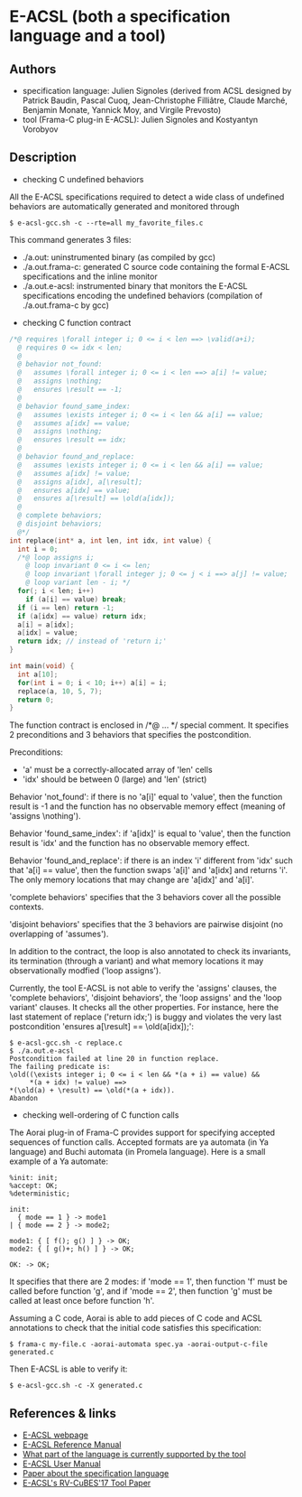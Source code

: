 # E-ACSL (both a specification language and a tool)

## Authors

* specification language: Julien Signoles
  (derived from ACSL designed by Patrick Baudin, Pascal Cuoq,
   Jean-Christophe Filliâtre, Claude Marché, Benjamin Monate, Yannick Moy, 
   and Virgile Prevosto)
* tool (Frama-C plug-in E-ACSL): Julien Signoles and Kostyantyn Vorobyov

## Description

* checking C undefined behaviors

All the E-ACSL specifications required to detect a wide class of undefined
behaviors are automatically generated and monitored through

```
$ e-acsl-gcc.sh -c --rte=all my_favorite_files.c
```

This command generates 3 files:
  - ./a.out:
        uninstrumented binary (as compiled by gcc)
  - ./a.out.frama-c:
        generated C source code containing the formal E-ACSL specifications
        and the inline monitor
  - ./a.out.e-acsl:
        instrumented binary that monitors the E-ACSL specifications encoding the
        undefined behaviors (compilation of ./a.out.frama-c by gcc)

* checking C function contract

```c
/*@ requires \forall integer i; 0 <= i < len ==> \valid(a+i);
  @ requires 0 <= idx < len;
  @ 
  @ behavior not_found:
  @   assumes \forall integer i; 0 <= i < len ==> a[i] != value;
  @   assigns \nothing;
  @   ensures \result == -1;
  @   
  @ behavior found_same_index:
  @   assumes \exists integer i; 0 <= i < len && a[i] == value;
  @   assumes a[idx] == value;
  @   assigns \nothing;
  @   ensures \result == idx;
  @   
  @ behavior found_and_replace:
  @   assumes \exists integer i; 0 <= i < len && a[i] == value;
  @   assumes a[idx] != value;
  @   assigns a[idx], a[\result];
  @   ensures a[idx] == value;
  @   ensures a[\result] == \old(a[idx]);
  @   
  @ complete behaviors;
  @ disjoint behaviors;
  @*/
int replace(int* a, int len, int idx, int value) {
  int i = 0;
  /*@ loop assigns i;
    @ loop invariant 0 <= i <= len;
    @ loop invariant \forall integer j; 0 <= j < i ==> a[j] != value;
    @ loop variant len - i; */
  for(; i < len; i++)
    if (a[i] == value) break;
  if (i == len) return -1;
  if (a[idx] == value) return idx;
  a[i] = a[idx];
  a[idx] = value;
  return idx; // instead of 'return i;'
}

int main(void) {
  int a[10];
  for(int i = 0; i < 10; i++) a[i] = i;
  replace(a, 10, 5, 7);
  return 0;
}
```

The function contract is enclosed in /*@ ... */ special comment.
It specifies 2 preconditions and 3 behaviors that specifies the postcondition.

Preconditions:
- 'a' must be a correctly-allocated array of 'len' cells
- 'idx' should be between 0 (large) and 'len' (strict)

Behavior 'not_found':
  if there is no 'a[i]' equal to 'value', then the function result is -1 and
  the function has no observable memory effect (meaning of 'assigns \nothing').

Behavior 'found_same_index':
  if 'a[idx]' is equal to 'value', then the function result is 'idx' and 
  the function has no observable memory effect.

Behavior 'found_and_replace':
  if there is an index 'i' different from 'idx' such that 'a[i] == value', then
  the function swaps 'a[i]' and 'a[idx] and returns 'i'.
  The only memory locations that may change are 'a[idx]' and 'a[i]'.

'complete behaviors' specifies that the 3 behaviors cover all the possible
contexts.

'disjoint behaviors' specifies that the 3 behaviors are pairwise disjoint
(no overlapping of 'assumes').

In addition to the contract, the loop is also annotated to check its invariants,
its termination (through a variant) and what memory locations it may
observationally modfied ('loop assigns').

Currently, the tool E-ACSL is not able to verify the 'assigns' clauses, the
'complete behaviors', 'disjoint behaviors', the 'loop assigns' and the 'loop
variant' clauses. It checks all the other properties. For instance, here the
last statement of replace ('return idx;') is buggy and violates the very last
postcondition 'ensures a[\result] == \old(a[idx]);':

```
$ e-acsl-gcc.sh -c replace.c
$ ./a.out.e-acsl
Postcondition failed at line 20 in function replace.
The failing predicate is:
\old((\exists integer i; 0 <= i < len && *(a + i) == value) &&
     *(a + idx) != value) ==>
*(\old(a) + \result) == \old(*(a + idx)).
Abandon
```

* checking well-ordering of C function calls

The Aorai plug-in of Frama-C provides support for specifying accepted sequences
of function calls. Accepted formats are ya automata (in Ya language) and Buchi
automata (in Promela language). Here is a small example of a Ya automate:

```
%init: init;
%accept: OK;
%deterministic;

init:
  { mode == 1 } -> mode1
| { mode == 2 } -> mode2;

mode1: { [ f(); g() ] } -> OK;
mode2: { [ g()+; h() ] } -> OK;

OK: -> OK;
```

It specifies that there are 2 modes: if 'mode == 1', then function 'f' must be 
called before function 'g', and if 'mode == 2', then function 'g' must be 
called at least once before function 'h'.

Assuming a C code, Aorai is able to add pieces of C code and ACSL annotations
to check that the initial code satisfies this specification:

```
$ frama-c my-file.c -aorai-automata spec.ya -aorai-output-c-file generated.c
```

Then E-ACSL is able to verify it:

```
$ e-acsl-gcc.sh -c -X generated.c
```

## References & links

* [E-ACSL webpage](http://www.frama-c.com/eacsl.html)
* [E-ACSL Reference Manual](http://www.frama-c.com/download/e-acsl/e-acsl.pdf)
* [What part of the language is currently supported by the tool](http://www.frama-c.com/download/e-acsl/e-acsl-implementation.pdf)
* [E-ACSL User Manual](http://www.frama-c.com/download/e-acsl/e-acsl-manual.pdf)
* [Paper about the specification language](http://julien.signoles.free.fr/publis/2013_sac.pdf)
* [E-ACSL's RV-CuBES'17 Tool Paper](http://julien.signoles.free.fr/publis/2017_rvcubes_tool.pdf)
